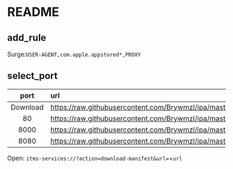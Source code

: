 # README

## add_rule
Surge:`USER-AGENT,com.apple.appstored*,PROXY`

## select_port

|port|url|
|:-:|:--|
|Download|https://raw.githubusercontent.com/Brywmzl/ipa/master/xml/download.xml|
|80|https://raw.githubusercontent.com/Brywmzl/ipa/master/xml/80.xml|
|8000|https://raw.githubusercontent.com/Brywmzl/ipa/master/xml/8000.xml|
|8080|https://raw.githubusercontent.com/Brywmzl/ipa/master/xml/8080.xml|

Open: `itms-services://?action=download-manifest&url=`+`url`
